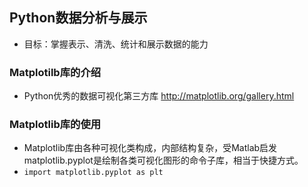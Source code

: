 ## Python数据分析与展示
- 目标：掌握表示、清洗、统计和展示数据的能力

### Matplotilb库的介绍
- Python优秀的数据可视化第三方库 http://matplotlib.org/gallery.html

### Matplotlib库的使用
- Matplotlib库由各种可视化类构成，内部结构复杂，受Matlab启发matplotlib.pyplot是绘制各类可视化图形的命令子库，相当于快捷方式。
- `import matplotlib.pyplot as plt`
